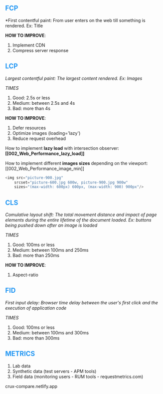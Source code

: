 ## <span style="color: #2196F3;">FCP</span>

*First contentful paint: From user enters on the web till something is rendered. Ex: Title

**HOW TO IMPROVE**:
1. Implement CDN
2. Compress server response
## <span style="color: #2196F3;">LCP</span>

*Largest contentful paint: The largest content rendered. Ex: Images*

*TIMES*
1. Good: 2.5s or less
2. Medium: between 2.5s and 4s
3. Bad: more than 4s

**HOW TO IMPROVE**:
1. Defer resources
2. Optimize images (loading='lazy')
3. Reduce request overhead

How to implement **lazy load** with intersection observer:
**[[002_Web_Performance_lazy_load]]**

How to implement different **images sizes** depending on the viewport:
[[002_Web_Performance_image_min]]

```typescript
<img src="picture-900.jpg"
	srcset="picture-600.jpg 600w, picture-900.jpg 900w" 
	sizes="(max-width: 600px) 600px, (max-width: 900) 900px"/>
```

## <span style="color: #2196F3;">CLS</span>

*Comulative layout shift: The total movement distance and impact of page elements during the entire lifetime of the document loaded. Ex: buttons being pushed down after an image is loaded*

*TIMES*
1. Good: 100ms or less
2. Medium: between 100ms and 250ms
3. Bad: more than 250ms

**HOW TO IMPROVE**:
1. Aspect-ratio  

## <span style="color: #2196F3;">FID</span>  

*First input delay: Browser time delay between the user's first click and the execution of application code*

*TIMES*
1. Good: 100ms or less
2. Medium: between 100ms and 300ms
3. Bad: more than 300ms

## <span style="color: #2196F3;">METRICS</span>  

1. Lab data
2. Synthetic data (test servers - APM tools)
3. Field data (monitoring users - RUM tools - requestmetrics.com)

crux-compare.netlify.app